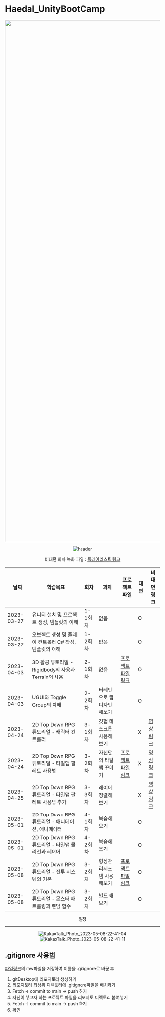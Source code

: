 # Haedal_UnityBootCamp
<div align="center">

<img width="1695" alt="스크린샷 2023-04-26 오전 1 10 52" src="https://user-images.githubusercontent.com/109887066/234460630-f2d739fd-f8d1-4e0e-8a07-96cdf804e4d9.png">
  
![header](https://capsule-render.vercel.app/api?type=rect&color=gradient&height=100&section=header&text=2023%20Haedal%20KNU%20Unity%20Advanced%20Bootcamp&fontSize=20&fontAlign=50&textBg=true)


비대면 회차 녹화 파일 : [플레이리스트 링크](https://www.youtube.com/playlist?list=PLKmvogVcavQVawNhN8YcazQIXk4Fp0PmY)

|날짜|학습목표|회차|과제|프로젝트파일|대면|비대면링크|
|------|---|----|---|---|---|----|
|2023-03-27|유니티 설치 및 프로젝트 생성, 템플릿의 이해|1-1회차|없음||O||
|2023-03-27|오브젝트 생성 및 플레이 컨트롤러 C# 작성, 템플릿의 이해|1-2회차|없음||O||
|2023-04-03|3D 활공 튜토리얼 - Rigidbody의 사용과 Terrain의 사용|2-1회차|없음|[프로젝트 파일 링크](https://github.com/swimmin99/Haedal_UnityBootCamp/tree/main/Class2)|O||
|2023-04-03|UGUI와 Toggle Group의 이해|2-2회차|터레인으로 맵 디자인 해보기||O||
|2023-04-24|2D Top Down RPG 튜토리얼 - 캐릭터 컨트롤러|3-1회차|깃헙 데스크톱 사용해보기||X|[영상링크](https://www.youtube.com/watch?v=AqyAtY31otI&list=PLKmvogVcavQVawNhN8YcazQIXk4Fp0PmY&index=1&t=9s&pp=gAQBiAQB)||
|2023-04-24|2D Top Down RPG 튜토리얼 - 타일맵 팔레트 사용법|3-2회차|자신만의 타일맵 꾸미기|[프로젝트 파일 링크](https://github.com/swimmin99/Haedal_UnityBootCamp/tree/main/Class2)|X|[영상링크](https://www.youtube.com/watch?v=Ecw4fwRO2ZM&list=PLKmvogVcavQVawNhN8YcazQIXk4Fp0PmY&index=2&t=108s&pp=gAQBiAQB)||
|2023-04-25|2D Top Down RPG 튜토리얼 - 타일맵 팔레트 사용법 추가|3-3회차|레이어 정렬해보기||X|[영상링크](https://www.youtube.com/watch?v=hs82JOE_LN0&list=PLKmvogVcavQVawNhN8YcazQIXk4Fp0PmY&index=3&t=3s&pp=gAQBiAQB)||
|2023-05-01|2D Top Down RPG 튜토리얼 - 애니메이션, 애니메이터|4-1회차|복습해오기||O||
|2023-05-01|2D Top Down RPG 튜토리얼 - 타일맵 콜리전과 레이어|4-2회차|복습해오기||O||
|2023-05-08|2D Top Down RPG 튜토리얼 - 전투 시스템의 기본|3-2회차|형상관리시스템 사용해보기|[프로젝트 파일 링크](https://github.com/swimmin99/Haedal_UnityBootCamp/tree/main/Class4)|O||
|2023-05-08|2D Top Down RPG 튜토리얼 - 몬스터 패트롤링과 랜덤 함수|3-2회차|빌드 해보기||O||

일정
___
![KakaoTalk_Photo_2023-05-08-22-41-04](https://user-images.githubusercontent.com/109887066/236839683-016b6425-9864-4e2c-aa14-1e0c49bcb028.jpeg)
![KakaoTalk_Photo_2023-05-08-22-41-11](https://user-images.githubusercontent.com/109887066/236839673-8134e7d2-b5b7-49a0-bd5d-4278d08cf6c6.jpeg)




<div align="left">

.gitignore 사용법
---
[파일링크](https://github.com/swimmin99/Haedal_UnityBootCamp/blob/main/.gitignore)의 raw파일을 저장하여 이름을 .gitignore로 바꾼 후
1. gitDesktop에 리포지토리 생성하기
2. 리포지토리 최상위 디렉토리에 .gitignore파일을 배치하기
3. Fetch -> commit to main -> push 하기
4. 자신이 넣고자 하는 프로젝트 파일을 리포지토 디렉토리 붙여넣기
5. Fetch -> commit to main -> push 하기
6. 확인
